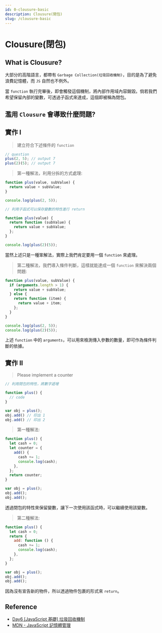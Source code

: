 ```yaml
---
id: 0-clousure-basic
description: Clousure(閉包)
slug: /clousure-basic
---
```


# Clousure(閉包)

## What is Clousure?

大部分的高階語言，都帶有 `Garbage Collection(垃圾回收機制)`，目的是為了避免浪費記憶體，而 `JS` 自然也不例外。

當 `function` 執行完畢後，即會觸發這個機制，將內部作用域內容銷毀。倘若我們希望保留內部的變數，可透過子函式來達成，這個即被稱為閉包。

## 濫用 `Clousure` 會導致什麼問題?

## 實作 I

> 建立符合下述條件的 `function`

```javascript
// question
plus(2, 5); // output 7
plus(2)(5); // output 7
```

> 第一種解法，利用分拆的方式處理:

```javascript
function plus(value, subValue) {
  return value + subValue;
}

console.log(plus(2, 5));
```

```javascript
// 利用子函式可以保存變數的特性進行 return

function plus(value) {
  return function (subValue) {
    return value + subValue;
  };
}

console.log(plus(2)(5));
```

當然上述只是一種笨解法，實際上我們肯定要用一個 `function` 來處理。

> 第二種解法，我們導入條件判斷，這樣就能達成一個 `function` 來解決兩個問題:

```javascript
function plus(value, subValue) {
  if (arguments.length > 1) {
    return value + subValue;
  } else {
    return function (item) {
      return value + item;
    };
  }
}

console.log(plus(2, 5));
console.log(plus(2)(5));
```

上述 `function` 中的 `arguments`，可以用來檢測傳入參數的數量，即可作為條件判斷的依據。

## 實作 II

> Please implement a counter

```javascript
// 利用閉包的特性，將數字遞增

function plus() {
  // code
}

var obj = plus();
obj.add() // 印出 1
obj.add() // 印出 2
```

> 第一種解法:

```javascript
function plus() {
  let cash = 0;
  let counter = {
    add() {
      cash += 1;
      console.log(cash);
    },
  };
  return counter;
}

var obj = plus();
obj.add();
obj.add();
```

透過閉包的特性來保留變數，讓下一次使用該函式時，可以繼續使用該變數。

> 第二種解法:

```javascript
function plus() {
  let cash = 0;
  return {
    add: function () {
      cash += 1;
      console.log(cash);
    },
  };
}

var obj = plus();
obj.add();
obj.add();
```

因為沒有宣告新的物件，所以透過物件包裹的形式來 `return`。

## Reference

- [Day6 [JavaScript 基礎] 垃圾回收機制](https://ithelp.ithome.com.tw/articles/10214185)
- [MDN - JavaScript 記憶體管理](https://developer.mozilla.org/en-US/docs/Web/JavaScript/Memory_Management)
